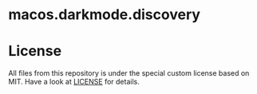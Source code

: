 # macos.darkmode.discovery

# License
All files from this repository is under the special custom license based on MIT. Have a look at [LICENSE](https://github.com/perseusrealdeal/macos.darkmode.discovery/blob/9135df7de7918bec32d1e28ce18154ab5684e390/LICENSE) for details. 
